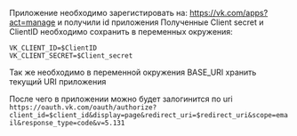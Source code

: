 Приложение необходимо зарегистировать на: https://vk.com/apps?act=manage и получили id приложения
Полученные Client secret и ClientID необходимо сохранить в переменных окружения:
```
VK_CLIENT_ID=$ClientID
VK_CLIENT_SECRET=$Client_secret
```

Так же необходимо в переменной окружения BASE_URI хранить текущий URI приложения

После чего в приложении можно будет залогинится по uri `https://oauth.vk.com/oauth/authorize?client_id=$client_id&display=page&redirect_uri=$redirect_uri&scope=email&response_type=code&v=5.131`
